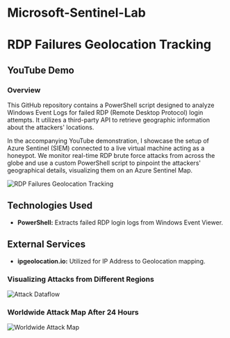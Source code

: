 # Microsoft-Sentinel-Lab

# RDP Failures Geolocation Tracking

## YouTube Demo

### Overview

This GitHub repository contains a PowerShell script designed to analyze Windows Event Logs for failed RDP (Remote Desktop Protocol) login attempts. It utilizes a third-party API to retrieve geographic information about the attackers' locations.

In the accompanying YouTube demonstration, I showcase the setup of Azure Sentinel (SIEM) connected to a live virtual machine acting as a honeypot. We monitor real-time RDP brute force attacks from across the globe and use a custom PowerShell script to pinpoint the attackers' geographical details, visualizing them on an Azure Sentinel Map.

![RDP Failures Geolocation Tracking](https://i.imgur.com/TmEMcM5.jpg)

## Technologies Used

- **PowerShell:** Extracts failed RDP login logs from Windows Event Viewer.

## External Services

- **ipgeolocation.io:** Utilized for IP Address to Geolocation mapping.

### Visualizing Attacks from Different Regions

![Attack Dataflow](https://i.imgur.com/2MViSiL.jpg)

### Worldwide Attack Map After 24 Hours

![Worldwide Attack Map](https://i.imgur.com/krRFrK5.png)

